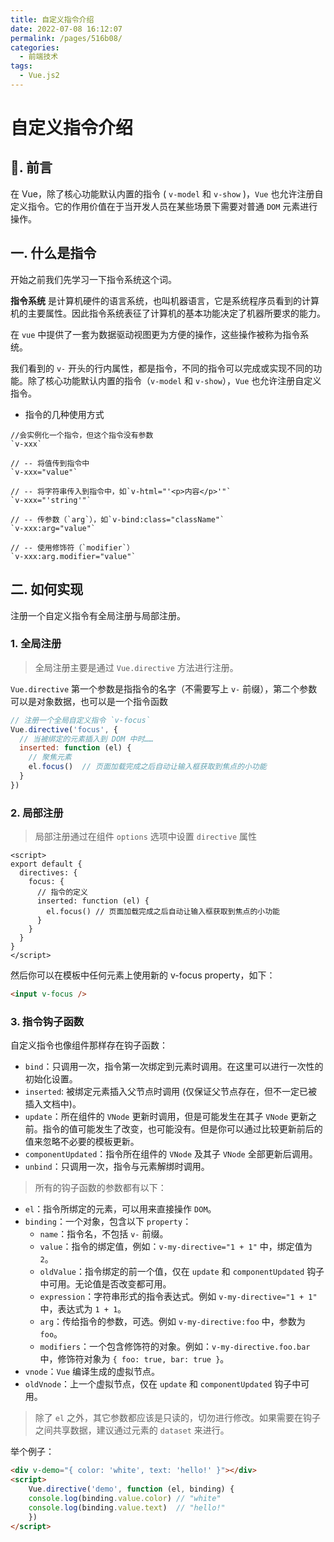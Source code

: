 ```yaml
---
title: 自定义指令介绍
date: 2022-07-08 16:12:07
permalink: /pages/516b08/
categories:
  - 前端技术
tags:
  - Vue.js2
---
```


# 自定义指令介绍

## 📖. 前言

在 Vue，除了核心功能默认内置的指令 ( `v-model` 和 `v-show` )，`Vue` 也允许注册自定义指令。它的作用价值在于当开发人员在某些场景下需要对普通 `DOM` 元素进行操作。


## 一. 什么是指令

开始之前我们先学习一下指令系统这个词。

**指令系统** 是计算机硬件的语言系统，也叫机器语言，它是系统程序员看到的计算机的主要属性。因此指令系统表征了计算机的基本功能决定了机器所要求的能力。

在 `vue` 中提供了一套为数据驱动视图更为方便的操作，这些操作被称为指令系统。

我们看到的 `v-` 开头的行内属性，都是指令，不同的指令可以完成或实现不同的功能。除了核心功能默认内置的指令（`v-model` 和 `v-show`），`Vue` 也允许注册自定义指令。

- 指令的几种使用方式

```
//会实例化一个指令，但这个指令没有参数 
`v-xxx`

// -- 将值传到指令中
`v-xxx="value"`  

// -- 将字符串传入到指令中，如`v-html="'<p>内容</p>'"`
`v-xxx="'string'"` 

// -- 传参数（`arg`），如`v-bind:class="className"`
`v-xxx:arg="value"` 

// -- 使用修饰符（`modifier`）
`v-xxx:arg.modifier="value"` 
```

## 二. 如何实现

注册一个自定义指令有全局注册与局部注册。

### 1. 全局注册

> 全局注册主要是通过 `Vue.directive` 方法进行注册。

`Vue.directive` 第一个参数是指指令的名字（不需要写上 `v-` 前缀），第二个参数可以是对象数据，也可以是一个指令函数

```js
// 注册一个全局自定义指令 `v-focus`
Vue.directive('focus', {
  // 当被绑定的元素插入到 DOM 中时……
  inserted: function (el) {
    // 聚焦元素
    el.focus()  // 页面加载完成之后自动让输入框获取到焦点的小功能
  }
})
```

### 2. 局部注册

> 局部注册通过在组件 `options` 选项中设置 `directive` 属性

```vue
<script>
export default {
  directives: {
    focus: {
      // 指令的定义
      inserted: function (el) {
        el.focus() // 页面加载完成之后自动让输入框获取到焦点的小功能
      }
    }
  }  
}
</script>
```

然后你可以在模板中任何元素上使用新的 v-focus property，如下：

```html
<input v-focus />
```

### 3. 指令钩子函数

自定义指令也像组件那样存在钩子函数：

- `bind`：只调用一次，指令第一次绑定到元素时调用。在这里可以进行一次性的初始化设置。
- `inserted`: 被绑定元素插入父节点时调用 (仅保证父节点存在，但不一定已被插入文档中)。
- `update`：所在组件的 `VNode` 更新时调用，但是可能发生在其子 `VNode` 更新之前。指令的值可能发生了改变，也可能没有。但是你可以通过比较更新前后的值来忽略不必要的模板更新。
- `componentUpdated`：指令所在组件的 `VNode` 及其子 `VNode` 全部更新后调用。
- `unbind`：只调用一次，指令与元素解绑时调用。

> 所有的钩子函数的参数都有以下：

- `el`：指令所绑定的元素，可以用来直接操作 `DOM`。
- `binding`：一个对象，包含以下 `property`： 
  - `name`：指令名，不包括 `v-` 前缀。
  - `value`：指令的绑定值，例如：`v-my-directive="1 + 1"` 中，绑定值为 `2`。
  - `oldValue`：指令绑定的前一个值，仅在 `update` 和 `componentUpdated` 钩子中可用。无论值是否改变都可用。
  - `expression`：字符串形式的指令表达式。例如 `v-my-directive="1 + 1"` 中，表达式为 `1 + 1`。
  - `arg`：传给指令的参数，可选。例如 `v-my-directive:foo` 中，参数为 `foo`。
  - `modifiers`：一个包含修饰符的对象。例如：`v-my-directive.foo.bar` 中，修饰符对象为 `{ foo: true, bar: true }`。
- `vnode`：`Vue` 编译生成的虚拟节点。
- `oldVnode`：上一个虚拟节点，仅在 `update` 和 `componentUpdated` 钩子中可用。

> 除了 `el` 之外，其它参数都应该是只读的，切勿进行修改。如果需要在钩子之间共享数据，建议通过元素的 `dataset` 来进行。

举个例子：

```html
<div v-demo="{ color: 'white', text: 'hello!' }"></div>
<script>
    Vue.directive('demo', function (el, binding) {
    console.log(binding.value.color) // "white"
    console.log(binding.value.text)  // "hello!"
    })
</script>
```
